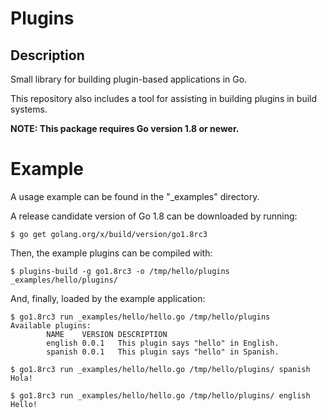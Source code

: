 # Plugins

## Description

Small library for building plugin-based applications in Go.

This repository also includes a tool for assisting in building plugins in build systems.

**NOTE: This package requires Go version 1.8 or newer.**

# Example

A usage example can be found in the "_examples" directory.

A release candidate version of Go 1.8 can be downloaded by running:

```
$ go get golang.org/x/build/version/go1.8rc3
```

Then, the example plugins can be compiled with:

```
$ plugins-build -g go1.8rc3 -o /tmp/hello/plugins _examples/hello/plugins/
```

And, finally, loaded by the example application:

```
$ go1.8rc3 run _examples/hello/hello.go /tmp/hello/plugins
Available plugins:
        NAME    VERSION DESCRIPTION
        english 0.0.1   This plugin says "hello" in English.
        spanish 0.0.1   This plugin says "hello" in Spanish.
```

```
$ go1.8rc3 run _examples/hello/hello.go /tmp/hello/plugins/ spanish
Hola!
```

```
$ go1.8rc3 run _examples/hello/hello.go /tmp/hello/plugins/ english
Hello!
```
